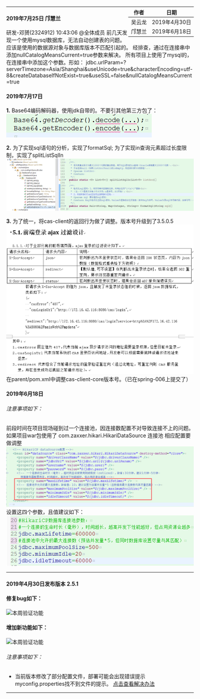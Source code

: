 <div style="float:right">

|作者|日期|
|----|---|
|吴云龙|2019年4月30日|
|邝慧兰|2019年6月18日|

</div>



-------------------------------
#### 2019年7月25日 邝慧兰
研发-邓赟(2324912)  10:43:06
@全体成员 前几天发现一个使用mysql数据库，无法自动创建表的问题。应该是使用的数据源对象与数据库版本不匹配引起的。
经排查，通过在连接串中添加nullCatalogMeansCurrent=true参数来解决。
所有项目上使用了mysql的，在连接串中添加这个参数。形如：
jdbc.urlParam=?serverTimezone=Asia/Shanghai&useUnicode=true&characterEncoding=utf-8&createDatabaseIfNotExist=true&useSSL=false&nullCatalogMeansCurrent=true

#### 2019年7月17日
**1.** Base64编码解码器，使用jdk自带的。不要引其他第三方包了：
![](images/4.png)

**2.** 为了实现sql语句的分析，实现了formatSql;
为了实现in查询元素超过长度限制，实现了splitListSqlIn
![](images/5.png)

**3.** 为了统一，将cas-client的返回行为做了调整。版本号升级到了3.5.0.5
![](images/3.png)
在parent/pom.xml中调整cas-client-core版本号。（已在spring-006上提交了）
#### 2019年6月18日

###### 注意事项如下：

前段时间在项目现场碰到过一个连接池，因连接数配置不对导致连接不上的问题。如果项目war包使用了
com.zaxxer.hikari.HikariDataSource 连接池
相应配置要做调整
![](images/1.png)
设置这四个参数，且值建议如下：
![](images/2.png)

-------------------------------

#### 2019年4月30日发布版本 2.5.1
#### 修复bug如下：
![本周验证功能](./2.5.1/fixbug.png)
#### 增加新功能如下：
![本周验证功能](./2.5.1/feature.png)

###### 注意事项如下：

* 当前版本修改了部分配置文件，部署可能会出现错误提示myconfig.properties找不到文件的提示。 [点击查看解决办法](ibase/部署相关/配置文件.md)

-------------------------------


